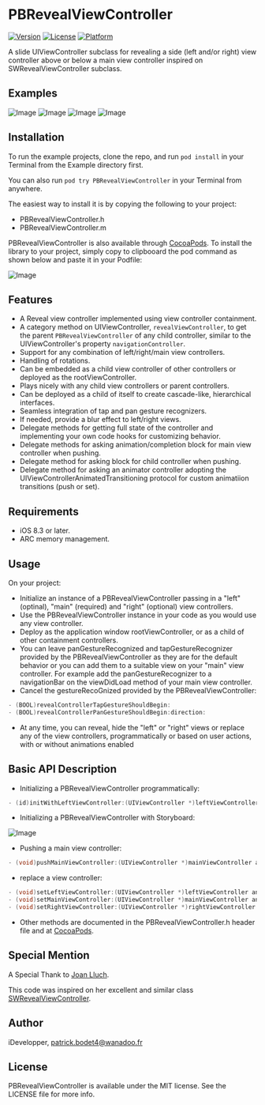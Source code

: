 # PBRevealViewController

[![Version](https://img.shields.io/cocoapods/v/PBRevealViewController.svg?style=flat)](http://cocoapods.org/pods/PBRevealViewController)
[![License](https://img.shields.io/cocoapods/l/PBRevealViewController.svg?style=flat)](http://cocoapods.org/pods/PBRevealViewController)
[![Platform](https://img.shields.io/cocoapods/p/PBRevealViewController.svg?style=flat)](http://cocoapods.org/pods/PBRevealViewController)

A slide UIViewController subclass for revealing a side (left and/or right) view controller above or below a main view controller  inspired on SWRevealViewController subclass.

## Examples

![Image](https://github.com/iDevelopper/PBRevealViewController/blob/master/PBRevealViewController_Video.gif)
![Image](https://github.com/iDevelopper/PBRevealViewController/blob/master/PBRevealViewController_Video2.gif)
![Image](https://github.com/iDevelopper/PBRevealViewController/blob/master/PBRevealViewController_Video3.gif)
![Image](https://github.com/iDevelopper/PBRevealViewController/blob/master/PBRevealViewController_Video4.gif)

## Installation

To run the example projects, clone the repo, and run `pod install` in your Terminal from the Example directory first.

You can also run `pod try PBRevealViewController` in your Terminal from anywhere.

The easiest way to install it is by copying the following to your project:
* PBRevealViewController.h
* PBRevealViewController.m

PBRevealViewController is also available through [CocoaPods](http://cocoapods.org). To install the library to your project, simply copy to clipbooard the pod command as shown below and paste it in your Podfile:

![Image](https://github.com/iDevelopper/PBRevealViewController/blob/master/PBRevealViewController_Cocoa.png)

## Features

* A Reveal view controller implemented using view controller containment.
* A category method on UIViewController, `revealViewController`, to get the parent `PBRevealViewController` of any child controller, similar to the UIViewController's property `navigationController`.
* Support for any combination of left/right/main view controllers.
* Handling of rotations.
* Can be embedded as a child view controller of other controllers or deployed as the rootViewController.
* Plays nicely with any child view controllers or parent controllers.
* Can be deployed as a child of itself to create cascade-like, hierarchical interfaces.
* Seamless integration of tap and pan gesture recognizers.
* If needed, provide a blur effect to left/right views.
* Delegate methods for getting full state of the controller and implementing your own code hooks for customizing behavior.
* Delegate methods for asking animation/completion block for main view controller when pushing.
* Delegate method for asking block for child controller when pushing.
* Delegate method for asking an animator controller adopting the UIViewControllerAnimatedTransitioning protocol for custom animatiion transitions (push or set).

## Requirements

* iOS 8.3 or later.
* ARC memory management.

## Usage

On your project:
* Initialize an instance of a PBRevealViewController passing in a "left" (optinal), "main" (required) and "right" (optional) view controllers.
* Use the PBRevealViewController instance in your code as you would use any view controller.
* Deploy as the application window rootViewController, or as a child of other containment controllers.
* You can leave panGestureRecognized and tapGestureRecognizer provided by the PBRevealViewController as they are for the default behavior or you can add them to a suitable view on your "main" view controller. For example add the panGestureRecognizer to a navigationBar on the viewDidLoad method of your main view controller.
* Cancel the gestureRecoGnized provided by the PBRevealViewController:
```objective-c
- (BOOL)revealControllerTapGestureShouldBegin:
- (BOOL)revealControllerPanGestureShouldBegin:direction:
```
* At any time, you can reveal, hide the "left" or "right" views or replace any of the view controllers, programmatically or based on user actions, with or without animations enabled

## Basic API Description

* Initializing a PBRevealViewController programmatically:
```objective-c
- (id)initWithLeftViewController:(UIViewController *)leftViewController mainViewController:(UIViewController *)mainViewController rightViewController:(UIViewController *)rightViewController;
```
* Initializing a PBRevealViewController with Storyboard:

![Image](https://github.com/iDevelopper/PBRevealViewController/blob/master/PBRevealViewController_Story.png)

* Pushing a main view controller:
```objective-c
- (void)pushMainViewController:(UIViewController *)mainViewController animated:(BOOL)animated;
```
* replace a view controller:
```objective-c
- (void)setLeftViewController:(UIViewController *)leftViewController animated:(BOOL)animated;
- (void)setMainViewController:(UIViewController *)mainViewController animated:(BOOL)animated;
- (void)setRightViewController:(UIViewController *)rightViewController animated:(BOOL)animated;
```

* Other methods are documented in the PBRevealViewController.h header file and at [CocoaPods](http://cocoapods.org). 

## Special Mention

A Special Thank to [Joan Lluch](joan.lluch@sweetwilliamsl.com).

This code was inspired on her excellent and similar class [SWRevealViewController](https://github.com/John-Lluch/SWRevealViewController).

## Author

iDevelopper, patrick.bodet4@wanadoo.fr

## License

PBRevealViewController is available under the MIT license. See the LICENSE file for more info.
